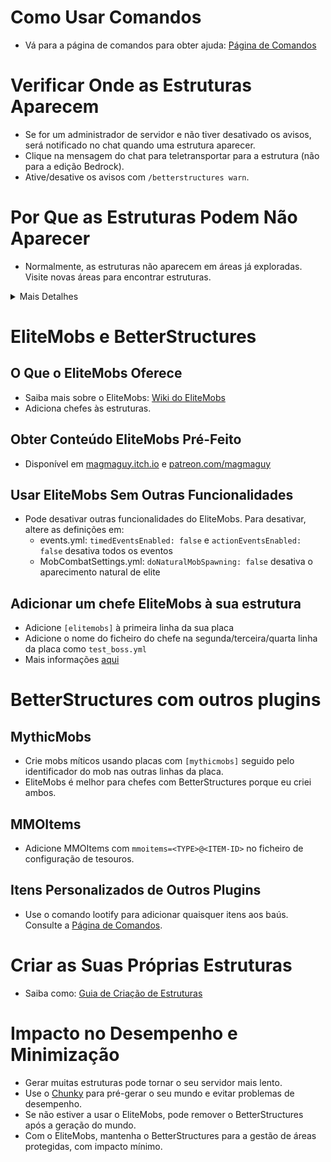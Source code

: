 # Como Usar Comandos
- Vá para a página de comandos para obter ajuda: [Página de Comandos]($language$/betterstructures/commands.md)

# Verificar Onde as Estruturas Aparecem
- Se for um administrador de servidor e não tiver desativado os avisos, será notificado no chat quando uma estrutura aparecer.
- Clique na mensagem do chat para teletransportar para a estrutura (não para a edição Bedrock).
- Ative/desative os avisos com `/betterstructures warn`.

# Por Que as Estruturas Podem Não Aparecer
- Normalmente, as estruturas não aparecem em áreas já exploradas. Visite novas áreas para encontrar estruturas.

<details> 
<summary>Mais Detalhes</summary>

As estruturas não aparecerão em áreas já exploradas para evitar sobrecarregá-las demasiado e danificar as construções dos jogadores. O BetterStructures sabe se uma área foi explorada antes de ser instalado e não colocará estruturas lá. Se o seu mundo foi totalmente explorado antes de instalar o BetterStructures, precisa de o regenerar ou criar um novo mundo.

</details>

# EliteMobs e BetterStructures

## O Que o EliteMobs Oferece
- Saiba mais sobre o EliteMobs: [Wiki do EliteMobs](#)
- Adiciona chefes às estruturas.

## Obter Conteúdo EliteMobs Pré-Feito
- Disponível em [magmaguy.itch.io](https://magmaguy.itch.io/) e [patreon.com/magmaguy](https://www.patreon.com/magmaguy)

## Usar EliteMobs Sem Outras Funcionalidades
- Pode desativar outras funcionalidades do EliteMobs. Para desativar, altere as definições em:
    - events.yml: `timedEventsEnabled: false` e `actionEventsEnabled: false` desativa todos os eventos
    - MobCombatSettings.yml: `doNaturalMobSpawning: false` desativa o aparecimento natural de elite

## Adicionar um chefe EliteMobs à sua estrutura

- Adicione `[elitemobs]` à primeira linha da sua placa
- Adicione o nome do ficheiro do chefe na segunda/terceira/quarta linha da placa como `test_boss.yml`
- Mais informações [aqui]($language$/betterstructures/creating_structures.md)

# BetterStructures com outros plugins

## MythicMobs
- Crie mobs míticos usando placas com `[mythicmobs]` seguido pelo identificador do mob nas outras linhas da placa.
- EliteMobs é melhor para chefes com BetterStructures porque eu criei ambos.

## MMOItems
- Adicione MMOItems com `mmoitems=<TYPE>@<ITEM-ID>` no ficheiro de configuração de tesouros.

## Itens Personalizados de Outros Plugins
- Use o comando lootify para adicionar quaisquer itens aos baús. Consulte a [Página de Comandos]($language$/betterstructures/commands.md).

# Criar as Suas Próprias Estruturas
- Saiba como: [Guia de Criação de Estruturas]($language$/betterstructures/creating_structures.md)

# Impacto no Desempenho e Minimização
- Gerar muitas estruturas pode tornar o seu servidor mais lento.
- Use o [Chunky](https://www.spigotmc.org/resources/chunky.81534/) para pré-gerar o seu mundo e evitar problemas de desempenho.
- Se não estiver a usar o EliteMobs, pode remover o BetterStructures após a geração do mundo.
- Com o EliteMobs, mantenha o BetterStructures para a gestão de áreas protegidas, com impacto mínimo.
